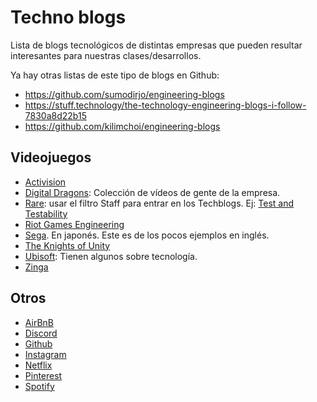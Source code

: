 # Techno blogs

Lista de blogs tecnológicos de distintas empresas que pueden resultar interesantes para nuestras clases/desarrollos.

Ya hay otras listas de este tipo de blogs en Github:

- <https://github.com/sumodirjo/engineering-blogs>
- <https://stuff.technology/the-technology-engineering-blogs-i-follow-7830a8d22b15>
- <https://github.com/kilimchoi/engineering-blogs>

## Videojuegos

- [Activision](https://research.activision.com/t5/Publications/bg-p/publications)
- [Digital Dragons](https://www.youtube.com/user/DigitalDragonsKrakow/videos): Colección de vídeos de gente de la empresa.
- [Rare](https://www.rare.co.uk/news): usar el filtro Staff para entrar en los Techblogs. Ej: [Test and Testability](https://www.rare.co.uk/news/tech-blog-testability)
- [Riot Games Engineering](https://technology.riotgames.com/)
- [Sega](techblog.sega.jp/entry/2018/10/15/100000). En japonés. Este es de los pocos ejemplos en inglés.
- [The Knights of Unity](https://blog.theknightsofunity.com/)
- [Ubisoft](http://blog.ubi.com/en-GB/article-type/features/): Tienen algunos sobre tecnología.
- [Zinga](https://www.zynga.com/blogs/engineering)

## Otros

- [AirBnB](https://medium.com/airbnb-engineering)
- [Discord](https://blog.discordapp.com/tagged/engineering)
- [Github](https://githubengineering.com/)
- [Instagram](https://medium.com/@InstagramEng)
- [Netflix](https://medium.com/netflix-techblog)
- [Pinterest](https://medium.com/@Pinterest_Engineering)
- [Spotify](https://labs.spotify.com/)
